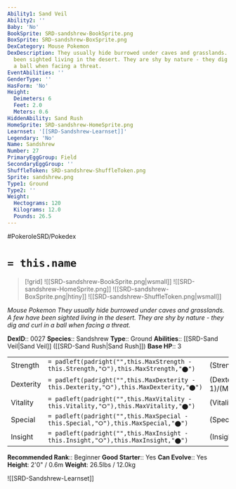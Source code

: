 ```yaml
---
Ability1: Sand Veil
Ability2: ''
Baby: 'No'
BookSprite: SRD-sandshrew-BookSprite.png
BoxSprite: SRD-sandshrew-BoxSprite.png
DexCategory: Mouse Pokemon
DexDescription: They usually hide burrowed under caves and grasslands. A few have
  been sighted living in the desert. They are shy by nature - they dig and curl in
  a ball when facing a threat.
EventAbilities: ''
GenderType: ''
HasForm: 'No'
Height:
  Deimeters: 6
  Feet: 2.0
  Meters: 0.6
HiddenAbility: Sand Rush
HomeSprite: SRD-sandshrew-HomeSprite.png
Learnset: '[[SRD-Sandshrew-Learnset]]'
Legendary: 'No'
Name: Sandshrew
Number: 27
PrimaryEggGroup: Field
SecondaryEggGroup: ''
ShuffleToken: SRD-sandshrew-ShuffleToken.png
Sprite: sandshrew.png
Type1: Ground
Type2: ''
Weight:
  Hectograms: 120
  Kilograms: 12.0
  Pounds: 26.5
---
```


#PokeroleSRD/Pokedex

# `= this.name`

> [!grid]
> ![[SRD-sandshrew-BookSprite.png|wsmall]]
> ![[SRD-sandshrew-HomeSprite.png]]
> ![[SRD-sandshrew-BoxSprite.png|htiny]]
> ![[SRD-sandshrew-ShuffleToken.png|wsmall]]


*Mouse Pokemon*
*They usually hide burrowed under caves and grasslands. A few have been sighted living in the desert. They are shy by nature - they dig and curl in a ball when facing a threat.*

**DexID**:: 0027
**Species**:: Sandshrew
**Type**:: Ground
**Abilities**:: [[SRD-Sand Veil|Sand Veil]] ([[SRD-Sand Rush|Sand Rush]])
**Base HP**:: 3

|           |                                                                                        |                                          |
| --------- | -------------------------------------------------------------------------------------- | ---------------------------------------- |
| Strength  | `= padleft(padright("",this.MaxStrength - this.Strength,"⭘"),this.MaxStrength,"⬤")`    | (Strength::2)/(MaxStrength::5)   |
| Dexterity | `= padleft(padright("",this.MaxDexterity - this.Dexterity,"⭘"),this.MaxDexterity,"⬤")` | (Dexterity:: 1)/(MaxDexterity::3) |
| Vitality  | `= padleft(padright("",this.MaxVitality - this.Vitality,"⭘"),this.MaxVitality,"⬤")`    | (Vitality::2)/(MaxVitality::5)   |
| Special   | `= padleft(padright("",this.MaxSpecial - this.Special,"⭘"),this.MaxSpecial,"⬤")`       | (Special::1)/(MaxSpecial::3)     |
| Insight   | `= padleft(padright("",this.MaxInsight - this.Insight,"⭘"),this.MaxInsight,"⬤")`       | (Insight::1)/(MaxInsight::3)     |


**Recommended Rank**:: Beginner
**Good Starter**:: Yes
**Can Evolve**:: Yes
**Height**: 2'0" / 0.6m
**Weight**: 26.5lbs / 12.0kg

![[SRD-Sandshrew-Learnset]]